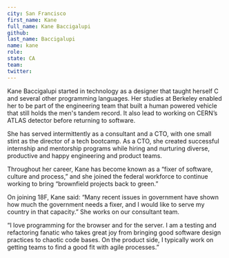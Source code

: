 ```yaml
---
city: San Francisco
first_name: Kane
full_name: Kane Baccigalupi
github: 
last_name: Baccigalupi
name: kane
role: 
state: CA
team: 
twitter: 
---
```


Kane Baccigalupi started in technology as a designer that taught herself C and several other programming languages. Her studies at Berkeley enabled her to be part of the engineering team that built a human powered vehicle that still holds the men's tandem record. It also lead to working on CERN’s ATLAS detector before returning to software.

She has served intermittently as a consultant and a CTO, with one small stint as the director of a tech bootcamp. As a CTO, she created successful internship and mentorship programs while hiring and nurturing diverse, productive and happy engineering and product teams.

Throughout her career, Kane has become known as a “fixer of software, culture and process,” and she joined the federal workforce to continue working to bring “brownfield projects back to green.” 

On joining 18F, Kane said: “Many recent issues in government have shown how much the government needs a fixer, and I would like to serve my country in that capacity.” She works on our consultant team.

“I love programming for the browser and for the server. I am a testing and refactoring fanatic who takes great joy from bringing good software design practices to chaotic code bases. On the product side, I typically work on getting teams to find a good fit with agile processes.”
